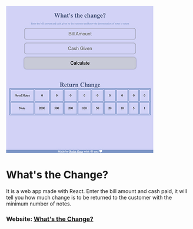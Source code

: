 ![What's-the-Change?](images/cash-register.jpg)

# What's the Change?

It is a web app made with React. Enter the bill amount and cash paid, it will tell you how much change is to be returned to the customer with the minimum number of notes.

### Website: [What's the Change?](https://nyopx.csb.app/)

